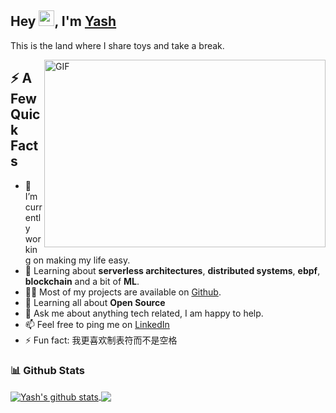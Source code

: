 <h2> Hey <img src="https://media.giphy.com/media/hvRJCLFzcasrR4ia7z/giphy.gif" width="25px">, I'm <a href="https://yashsrivastava.netlify.app/">Yash</a></h2>

This is the land where I share toys and take a break.

<img align="right" alt="GIF" src="https://github.com/darkshredder/darkshredder/blob/main/hacker.gif?raw=true" width="450" height="300" />

<h2>⚡️ A Few Quick Facts</h2>

- 🔭 I’m currently working on making my life easy.
- 🧐 Learning about <strong>serverless architectures</strong>, <strong>distributed systems</strong>, <strong>ebpf</strong>, <strong>blockchain</strong> and a bit of <strong>ML</strong>.
- 👨‍💻 Most of my projects are available on <a href="https://github.com/darkshredder">Github</a>.
- 🌱 Learning all about **Open Source**
- 💬 Ask me about anything tech related, I am happy to help.
- 📫 Feel free to ping me on [LinkedIn](https://www.linkedin.com/in/yash-srivastava-826aa21a0/)
- ⚡ Fun fact: 我更喜欢制表符而不是空格

### 📊 Github Stats
  
<a href="https://github.com/darkshredder">
  <img align="center" src="https://github-readme-stats.vercel.app/api?username=darkshredder&show_icons=true&include_all_commits=true&theme=material-palenight" alt="Yash's github stats" />
</a>
<a href="https://github.com/darkshredder">
  <img align="center" src="https://github-readme-stats.vercel.app/api/top-langs/?username=darkshredder&layout=compact&theme=material-palenight&langs_count=8" />
</a>
